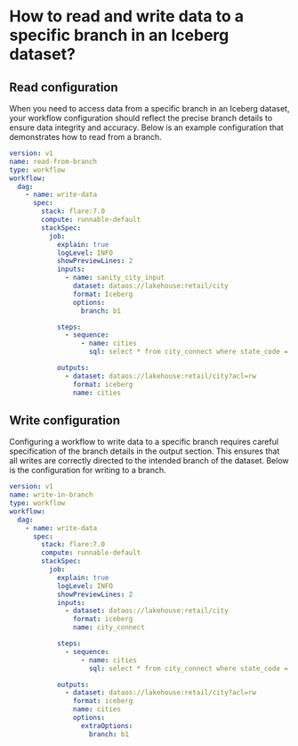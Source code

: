 # How to read and write data to a specific branch in an Iceberg dataset?

## Read configuration

When you need to access data from a specific branch in an Iceberg dataset, your workflow configuration should reflect the precise branch details to ensure data integrity and accuracy. Below is an example configuration that demonstrates how to read from a branch.

```yaml
version: v1
name: read-from-branch
type: workflow
workflow:
  dag:
    - name: write-data
      spec:
        stack: flare:7.0
        compute: runnable-default
        stackSpec:
          job:
            explain: true
            logLevel: INFO
            showPreviewLines: 2
            inputs:
              - name: sanity_city_input
                dataset: dataos://lakehouse:retail/city
                format: Iceberg
                options:
                  branch: b1

            steps:
              - sequence:
                  - name: cities
                    sql: select * from city_connect where state_code = 'AZ'

            outputs:
              - dataset: dataos://lakehouse:retail/city?acl=rw
                format: iceberg
                name: cities
```

## Write configuration

Configuring a workflow to write data to a specific branch requires careful specification of the branch details in the output section. This ensures that all writes are correctly directed to the intended branch of the dataset. Below is the configuration for writing to a branch.

```yaml
version: v1
name: write-in-branch
type: workflow
workflow:
  dag:
    - name: write-data
      spec:
        stack: flare:7.0
        compute: runnable-default
        stackSpec:
          job:
            explain: true
            logLevel: INFO
            showPreviewLines: 2
            inputs:
              - dataset: dataos://lakehouse:retail/city
                format: iceberg
                name: city_connect

            steps:
              - sequence:
                  - name: cities
                    sql: select * from city_connect where state_code = 'AZ'

            outputs:
              - dataset: dataos://lakehouse:retail/city?acl=rw
                format: iceberg
                name: cities
                options:
                  extraOptions:
                    branch: b1
```